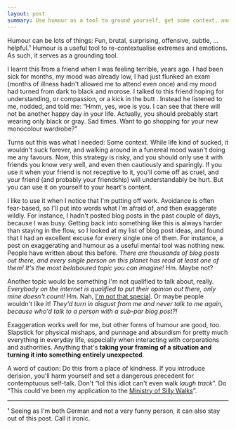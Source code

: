 ```yaml
---
layout: post
summary: Use humour as a tool to ground yourself, get some context, and stop moping about (even when your moping is very serious and justified).
---
```


Humour can be lots of things: Fun, brutal, surprising, offensive, subtle, … helpful.¹ Humour is a useful tool to
re-contextualise extremes and emotions. As such, it serves as a grounding tool.

I learnt this from a friend when I was feeling terrible, years ago. I had been sick for months, my mood was already low,
I had just flunked an exam (months of illness hadn't allowed me to attend even once) and my mood had turned from dark to
black and morose. I talked to this friend hoping for understanding, or compassion, or a kick in the butt . Instead
he listened to me, nodded, and told me: “Hmm, yes, woe is you. I can see that there will not be another happy day in
your life. Actually, you should probably start wearing only black or gray. Sad times. Want to go shopping for your new
monocolour wardrobe?”

Turns out this was what I needed: Some context. While life kind of sucked, it wouldn't suck forever, and walking around
in a funereal mood wasn't doing me any favours. Now, this strategy is risky, and you should only use it with friends you
know very well, and even then cautiously and sparingly. If you use it when your friend is not receptive to it, you'll
come off as cruel, and your friend (and probably your friendship) will understandably be hurt. But you can use it on
yourself to your heart's content.

I like to use it when I notice that I'm putting off work. Avoidance is often fear-based, so I'll put into words what I'm
afraid of, and then exaggerate wildly. For instance, I hadn't posted blog posts in the past couple of days, because I
was busy. Getting back into something like this is always harder than staying in the flow, so I looked at my list of
blog post ideas, and found that I had an excellent excuse for every single one of them. For instance, a post on
exaggerating and humour as a useful mental tool was nothing new. People have written about this before.  *There are
thousands of blog posts out there, and every single person on this planet has read at least one of them! It's the most
belaboured topic you can imagine!* Hm. Maybe not?

Another topic would be something I'm not qualified to talk about, really. *Everybody on the internet is
qualified to put their opinion out there, only mine doesn't count!* Hm. Nah, [I'm not that
special](https://ramble.rixx.de/2020/03/12/compare-yourself.html). Or maybe people wouldn't like it! *They'd turn in
disgust from me and never talk to me again, because who'd talk to a person with a sub-par blog post?!*

Exaggeration works well for me, but other forms of humour are good, too. Slapstick for physical mishaps, and punnage and
absurdism for pretty much everything in everyday life, especially when interacting with corporations and authorities.
Anything that's **taking your framing of a situation and turning it into something entirely unexpected**.

A word of caution: Do this from a place of kindness. If you introduce derision, you'll harm yourself and set a dangerous
precedent for contemptuous self-talk. Don't “lol this idiot can't even walk *laugh track*”. Do “This could've been my
application to the [Ministry of Silly Walks](https://www.youtube.com/watch?v=eCLp7zodUiI)”.

----
¹ Seeing as I'm both German and not a very funny person, it can also stay out of this post. Call it ironic.
